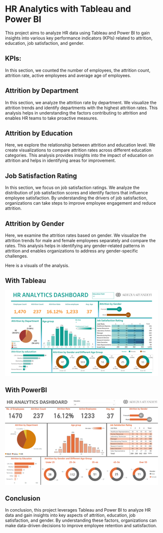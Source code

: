 # HR Analytics with Tableau and Power BI

This project aims to analyze HR data using Tableau and Power BI to gain insights into various key performance indicators (KPIs) related to attrition, education, job satisfaction, and gender.

## KPIs: 
In this section, we counted the number of employees, the attrition count, attrition rate, active employees and average age of employees.

## Attrition by Department

In this section, we analyze the attrition rate by department. We visualize the attrition trends and identify departments with the highest attrition rates. This analysis helps in understanding the factors contributing to attrition and enables HR teams to take proactive measures.

## Attrition by Education

Here, we explore the relationship between attrition and education level. We create visualizations to compare attrition rates across different education categories. This analysis provides insights into the impact of education on attrition and helps in identifying areas for improvement.

## Job Satisfaction Rating

In this section, we focus on job satisfaction ratings. We analyze the distribution of job satisfaction scores and identify factors that influence employee satisfaction. By understanding the drivers of job satisfaction, organizations can take steps to improve employee engagement and reduce attrition.

## Attrition by Gender

Here, we examine the attrition rates based on gender. We visualize the attrition trends for male and female employees separately and compare the rates. This analysis helps in identifying any gender-related patterns in attrition and enables organizations to address any gender-specific challenges.

Here is a visuals of the analysis.
## With Tableau
![alt text](<hr analytics.png>)

## With PowerBI
![alt text](hr_powerbi.png)

## Conclusion


In conclusion, this project leverages Tableau and Power BI to analyze HR data and gain insights into key aspects of attrition, education, job satisfaction, and gender. By understanding these factors, organizations can make data-driven decisions to improve employee retention and satisfaction.
